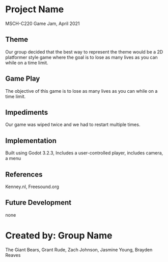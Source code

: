 # Project Name
MSCH-C220 Game Jam, April 2021

## Theme
Our group decided that the best way to represent the theme would be a 2D platformer style game where the goal is to lose as many lives as you can while on a time limit.

## Game Play
The objective of this game is to lose as many lives as you can while on a time limit.

## Impediments
Our game was wiped twice and we had to restart multiple times. 

## Implementation
Built using Godot 3.2.3, Includes a user-controlled player, includes camera, a menu

## References
Kenney.nl, Freesound.org

## Future Development
none

# Created by: Group Name
The Giant Bears, Grant Rude, Zach Johnson, Jasmine Young, Brayden Reaves
